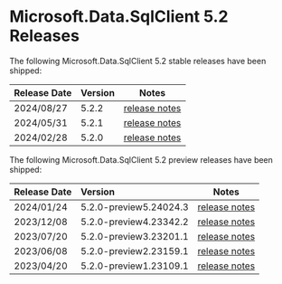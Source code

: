 # Microsoft.Data.SqlClient 5.2 Releases

The following Microsoft.Data.SqlClient 5.2 stable releases have been shipped:

| Release Date | Version | Notes |
| :-- | :-- | :--: |
| 2024/08/27 | 5.2.2 | [release notes](5.2.2.md) |
| 2024/05/31 | 5.2.1 | [release notes](5.2.1.md) |
| 2024/02/28 | 5.2.0 | [release notes](5.2.0.md) |

The following Microsoft.Data.SqlClient 5.2 preview releases have been shipped:

| Release Date | Version | Notes |
| :-- | :-- | :--: |
| 2024/01/24 | 5.2.0-preview5.24024.3 | [release notes](5.2.0-preview5.md) |
| 2023/12/08 | 5.2.0-preview4.23342.2 | [release notes](5.2.0-preview4.md) |
| 2023/07/20 | 5.2.0-preview3.23201.1 | [release notes](5.2.0-preview3.md) |
| 2023/06/08 | 5.2.0-preview2.23159.1 | [release notes](5.2.0-preview2.md) |
| 2023/04/20 | 5.2.0-preview1.23109.1 | [release notes](5.2.0-preview1.md) |
